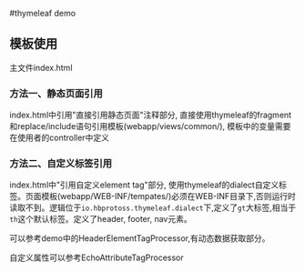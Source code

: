 #thymeleaf demo

## 模板使用

主文件index.html

### 方法一、静态页面引用

index.html中引用"直接引用静态页面"注释部分, 直接使用thymeleaf的fragment和replace/include语句引用模板(webapp/views/common/), 模板中的变量需要在使用者的controller中定义

### 方法二、自定义标签引用

index.html中"引用自定义element tag"部分, 使用thymeleaf的dialect自定义标签。页面模板(webapp/WEB-INF/tempates/)必须在WEB-INF目录下,否则运行时读取不到。逻辑位于`io.hbprotoss.thymeleaf.dialect`下,定义了`gt`大标签,相当于`th`这个默认标签。定义了header, footer, nav元素。

可以参考demo中的HeaderElementTagProcessor,有动态数据获取部分。

自定义属性可以参考EchoAttributeTagProcessor